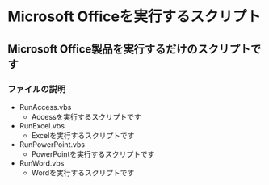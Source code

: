 # Microsoft Officeを実行するスクリプト

## Microsoft Office製品を実行するだけのスクリプトです

### ファイルの説明

- RunAccess.vbs
    - Accessを実行するスクリプトです
- RunExcel.vbs
    - Excelを実行するスクリプトです
- RunPowerPoint.vbs
    - PowerPointを実行するスクリプトです
- RunWord.vbs
    - Wordを実行するスクリプトです
